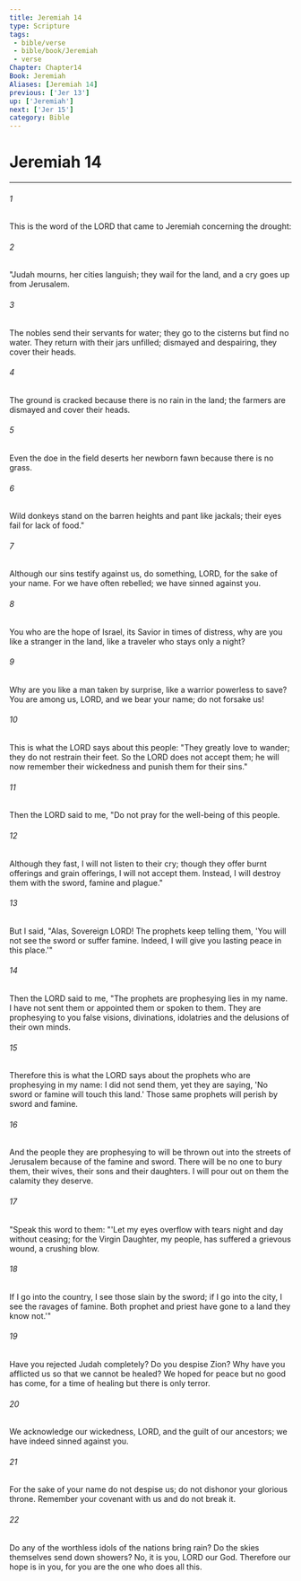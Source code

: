 ```yaml
---
title: Jeremiah 14
type: Scripture
tags:
 - bible/verse
 - bible/book/Jeremiah
 - verse
Chapter: Chapter14
Book: Jeremiah
Aliases: [Jeremiah 14]
previous: ['Jer 13']
up: ['Jeremiah']
next: ['Jer 15']
category: Bible
---
```

# Jeremiah 14

***


###### 1 
This is the word of the LORD that came to Jeremiah concerning the drought: 

###### 2 
"Judah mourns, her cities languish; they wail for the land, and a cry goes up from Jerusalem. 

###### 3 
The nobles send their servants for water; they go to the cisterns but find no water. They return with their jars unfilled; dismayed and despairing, they cover their heads. 

###### 4 
The ground is cracked because there is no rain in the land; the farmers are dismayed and cover their heads. 

###### 5 
Even the doe in the field deserts her newborn fawn because there is no grass. 

###### 6 
Wild donkeys stand on the barren heights and pant like jackals; their eyes fail for lack of food." 

###### 7 
Although our sins testify against us, do something, LORD, for the sake of your name. For we have often rebelled; we have sinned against you. 

###### 8 
You who are the hope of Israel, its Savior in times of distress, why are you like a stranger in the land, like a traveler who stays only a night? 

###### 9 
Why are you like a man taken by surprise, like a warrior powerless to save? You are among us, LORD, and we bear your name; do not forsake us! 

###### 10 
This is what the LORD says about this people: "They greatly love to wander; they do not restrain their feet. So the LORD does not accept them; he will now remember their wickedness and punish them for their sins." 

###### 11 
Then the LORD said to me, "Do not pray for the well-being of this people. 

###### 12 
Although they fast, I will not listen to their cry; though they offer burnt offerings and grain offerings, I will not accept them. Instead, I will destroy them with the sword, famine and plague." 

###### 13 
But I said, "Alas, Sovereign LORD! The prophets keep telling them, 'You will not see the sword or suffer famine. Indeed, I will give you lasting peace in this place.'" 

###### 14 
Then the LORD said to me, "The prophets are prophesying lies in my name. I have not sent them or appointed them or spoken to them. They are prophesying to you false visions, divinations, idolatries and the delusions of their own minds. 

###### 15 
Therefore this is what the LORD says about the prophets who are prophesying in my name: I did not send them, yet they are saying, 'No sword or famine will touch this land.' Those same prophets will perish by sword and famine. 

###### 16 
And the people they are prophesying to will be thrown out into the streets of Jerusalem because of the famine and sword. There will be no one to bury them, their wives, their sons and their daughters. I will pour out on them the calamity they deserve. 

###### 17 
"Speak this word to them: "'Let my eyes overflow with tears night and day without ceasing; for the Virgin Daughter, my people, has suffered a grievous wound, a crushing blow. 

###### 18 
If I go into the country, I see those slain by the sword; if I go into the city, I see the ravages of famine. Both prophet and priest have gone to a land they know not.'" 

###### 19 
Have you rejected Judah completely? Do you despise Zion? Why have you afflicted us so that we cannot be healed? We hoped for peace but no good has come, for a time of healing but there is only terror. 

###### 20 
We acknowledge our wickedness, LORD, and the guilt of our ancestors; we have indeed sinned against you. 

###### 21 
For the sake of your name do not despise us; do not dishonor your glorious throne. Remember your covenant with us and do not break it. 

###### 22 
Do any of the worthless idols of the nations bring rain? Do the skies themselves send down showers? No, it is you, LORD our God. Therefore our hope is in you, for you are the one who does all this. 
